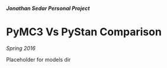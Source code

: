 ##### Jonathan Sedar Personal Project

# PyMC3 Vs PyStan Comparison
_Spring 2016_

Placeholder for models dir

